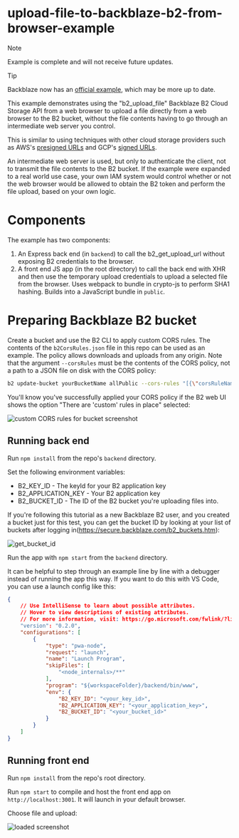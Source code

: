 # upload-file-to-backblaze-b2-from-browser-example

> [!NOTE]
> Example is complete and will not receive future updates.

> [!TIP]
> Backblaze now has an [official example](https://github.com/backblaze-b2-samples/b2-browser-upload), which may be more up to date.

This example demonstrates using the "b2_upload_file" Backblaze B2 Cloud Storage API from a web browser to upload a file directly from a web browser to the B2 bucket, without the file contents having to go through an intermediate web server you control.

This is similar to using techniques with other cloud storage providers such as AWS's [presigned URLs](https://docs.aws.amazon.com/AmazonS3/latest/dev/PresignedUrlUploadObject.html) and GCP's [signed URLs](https://cloud.google.com/storage/docs/access-control/signed-urls).

An intermediate web server is used, but only to authenticate the client, not to transmit the file contents to the B2 bucket. If the example were expanded to a real world use case, your own IAM system would control whether or not the web browser would be allowed to obtain the B2 token and perform the file upload, based on your own logic.

# Components

The example has two components:

1. An Express back end (in `backend`) to call the b2_get_upload_url without exposing B2 credentials to the browser.
2. A front end JS app (in the root directory) to call the back end with XHR and then use the temporary upload credentials to upload a selected file from the browser. Uses webpack to bundle in crypto-js to perform SHA1 hashing. Builds into a JavaScript bundle in `public`.

# Preparing Backblaze B2 bucket

Create a bucket and use the B2 CLI to apply custom CORS rules. The contents of the `b2CorsRules.json` file in this repo can be used as an example. The policy allows downloads and uploads from any origin. Note that the argument `--corsRules` must be the contents of the CORS policy, not a path to a JSON file on disk with the CORS policy:

```bash
b2 update-bucket yourBucketName allPublic --cors-rules "[{\"corsRuleName\":\"downloadFromAnyOriginWithUpload\",\"allowedOrigins\":[\"*\"],\"allowedHeaders\":[\"authorization\",\"content-type\",\"x-bz-file-name\",\"x-bz-content-sha1\"],\"allowedOperations\":[\"b2_download_file_by_id\",\"b2_download_file_by_name\",\"b2_upload_file\",\"b2_upload_part\"],\"maxAgeSeconds\":3600}]"
```

You'll know you've successfully applied your CORS policy if the B2 web UI shows the option "There are 'custom' rules in place" selected:

![custom CORS rules for bucket screenshot](https://user-images.githubusercontent.com/7719209/90899374-cdc39280-e395-11ea-8fd3-0e62e5893a2d.png)

## Running back end

Run `npm install` from the repo's `backend` directory.

Set the following environment variables:

* B2_KEY_ID - The keyId for your B2 application key
* B2_APPLICATION_KEY - Your B2 application key
* B2_BUCKET_ID - The ID of the B2 bucket you're uploading files into.

If you're following this tutorial as a new Backblaze B2 user, and you created a bucket just for this test, you can get the bucket ID by looking at your list of buckets after logging in(https://secure.backblaze.com/b2_buckets.htm):

![get_bucket_id](https://user-images.githubusercontent.com/7719209/163889482-f4ee4a48-b9d3-4b7c-a38a-324713d45ea0.png)

Run the app with `npm start` from the `backend` directory.

It can be helpful to step through an example line by line with a debugger instead of running the app this way. If you want to do this with VS Code, you can use a launch config like this:

```json
{
    // Use IntelliSense to learn about possible attributes.
    // Hover to view descriptions of existing attributes.
    // For more information, visit: https://go.microsoft.com/fwlink/?linkid=830387
    "version": "0.2.0",
    "configurations": [
        {
            "type": "pwa-node",
            "request": "launch",
            "name": "Launch Program",
            "skipFiles": [
                "<node_internals>/**"
            ],
            "program": "${workspaceFolder}/backend/bin/www",
            "env": {
                "B2_KEY_ID": "<your_key_id>",
                "B2_APPLICATION_KEY": "<your_application_key>",
                "B2_BUCKET_ID": "<your_bucket_id>"
            }
        }
    ]
}
```

## Running front end

Run `npm install` from the repo's root directory.

Run `npm start` to compile and host the front end app on `http://localhost:3001`. It will launch in your default browser.

Choose file and upload:

![loaded screenshot](https://i.imgur.com/hjbqAvW.png)
